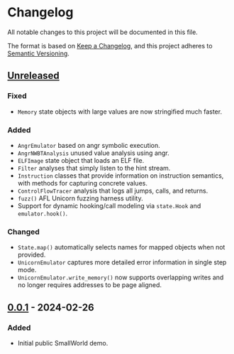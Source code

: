 # Changelog

All notable changes to this project will be documented in this file.

The format is based on [Keep a Changelog](https://keepachangelog.com/en/1.1.0/),
and this project adheres to [Semantic Versioning](https://semver.org/spec/v2.0.0.html).

## [Unreleased]

### Fixed
- `Memory` state objects with large values are now stringified much faster.

### Added
- `AngrEmulator` based on angr symbolic execution.
- `AngrNWBTAnalysis` unused value analysis using angr.
- `ELFImage` state object that loads an ELF file.
- `Filter` analyses that simply listen to the hint stream.
- `Instruction` classes that provide information on instruction semantics, with
  methods for capturing concrete values.
- `ControlFlowTracer` analysis that logs all jumps, calls, and returns.
- `fuzz()` AFL Unicorn fuzzing harness utility.
- Support for dynamic hooking/call modeling via `state.Hook` and
  `emulator.hook()`.

### Changed
- `State.map()` automatically selects names for mapped objects when not
  provided.
- `UnicornEmulator` captures more detailed error information in single step
  mode.
- `UnicornEmulator.write_memory()` now supports overlapping writes and no
  longer requires addresses to be page aligned.

## [0.0.1] - 2024-02-26

### Added
- Initial public SmallWorld demo.

[unreleased]: https://github.com/smallworld-re/smallworld/compare/v0.0.1...HEAD
[0.0.1]: https://github.com/smallworld-re/smallworld/releases/tag/v0.0.1
